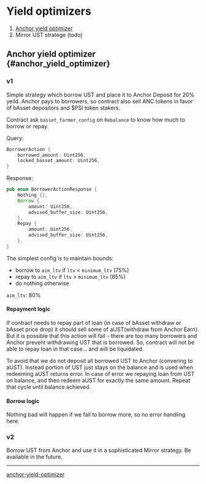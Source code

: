 # Yield optimizers

1. [Anchor yield optimizer](#anchor_yield_optimizer)
2. Mirror UST stratege (todo)

## Anchor yield optimizer {#anchor_yield_optimizer}

### v1

Simple strategy which borrow UST and place it to Anchor Deposit for 20% yeild.
Anchor pays to borrowers, so contract also sell ANC tokens in favor of bAsset depositors and \$PSI token stakers.

Contract ask `basset_farmer_config` on `Rebalance` to know how much to borrow or repay.

Query:
```rust
BorrowerAction {
    borrowed_amount: Uint256,
    locked_basset_amount: Uint256,
}
```

Response:
```rust
pub enum BorrowerActionResponse {
    Nothing {},
    Borrow {
        amount: Uint256,
        advised_buffer_size: Uint256,
    },
    Repay {
        amount: Uint256,
        advised_buffer_size: Uint256,
    },
}
```

The simplest config is to maintain bounds:
* borrow to `aim_ltv` if `ltv` < `minimum_ltv` (75%)
* repay to `aim_ltv` if `ltv` > `minimum_ltv` (85%)
* do nothing otherwise

`aim_ltv`: 80%

#### Repayment logic

If contract needs to repay part of loan (in case of bAsset withdraw or bAsset price drop) it should sell 
some of aUST(withdraw from Anchor Earn). But it is possible that this action will fail - there are too many borrowers
and Anchor prevent withdrawing UST that is borrowed. So, contract will not be able to repay loan in that case...
and will be liquidated.

To avoid that we do not deposit all borrowed UST to Anchor (convering to aUST). Instead portion of UST just stays on the balance
and is used when redeeming aUST returns error.
In case of error we repaying loan from UST on balance, and then redeem aUST for exactly the same amount. Repeat that cycle until
balance achieved.

#### Borrow logic

Nothing bad will happen if we fail to borrow more, so no error handling here.

### v2

Borrow UST from Anchor and use it in a sophisticated Mirror strategy.
Be available in the future.

---

[anchor-yield-optimizer](#anchor_yield_optimizer)
